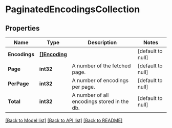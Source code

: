 # PaginatedEncodingsCollection

## Properties
Name | Type | Description | Notes
------------ | ------------- | ------------- | -------------
**Encodings** | [**[]Encoding**](Encoding.md) |  | [default to null]
**Page** | **int32** | A number of the fetched page. | [default to null]
**PerPage** | **int32** | A number of encodings per page. | [default to null]
**Total** | **int32** | A number of all encodings stored in the db. | [default to null]

[[Back to Model list]](../README.md#documentation-for-models) [[Back to API list]](../README.md#documentation-for-api-endpoints) [[Back to README]](../README.md)


